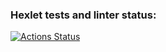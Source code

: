 ### Hexlet tests and linter status:
[![Actions Status](https://github.com/ShirokoMax/frontend-project-lvl3/workflows/hexlet-check/badge.svg)](https://github.com/ShirokoMax/frontend-project-lvl3/actions)